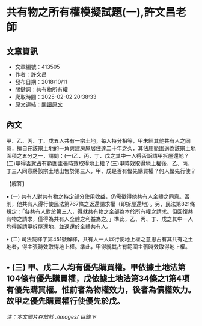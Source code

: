 # 共有物之所有權模擬試題(一),許文昌老師

## 文章資訊
- 文章編號：413505
- 作者：許文昌
- 發布日期：2018/10/11
- 關鍵詞：共有物所有權
- 爬取時間：2025-02-02 20:38:33
- 原文連結：[閱讀原文](https://real-estate.get.com.tw/Columns/detail.aspx?no=413505)

## 內文
甲、乙、丙、丁、戊五人共有一宗土地，每人持分相等，甲未經其他共有人之同意，擅自在該宗土地的一角興建房屋居住達二十年之久，其佔用範圍適為該宗土地面積之五分之一，請問：(一)乙、丙、丁、戊之其中一人得否訴請甲拆屋還地？(二)甲得否就占有範圍主張時效取得地上權？(三)甲時效取得地上權後，乙、丙、丁三人同意將該宗土地出售於第三人，甲、戊是否有優先購買權？何人優先行使？

【解答】

• (一) 共有人對共有物之特定部分使用收益，仍需徵得他共有人全體之同意。否則，他共有人得行使民法第767條之返還請求權（即拆屋還地）。另，民法第821條規定：「各共有人對於第三人，得就共有物之全部為本於所有權之請求。但回復共有物之請求，僅得為共有人全體之利益為之。」準此，乙、丙、丁、戊之其中一人均得訴請甲拆屋還地，並返還於全體共有人。

• (二) 司法院釋字第451號解釋，共有人一人以行使地上權之意思占有其共有之土地者，得主張時效取得地上權。準此，甲得就其占有範圍主張時效取得地上權。

• (三) 甲、戊二人均有優先購買權。甲依據土地法第104條有優先購買權，戊依據土地法第34條之1第4項有優先購買權。惟前者為物權效力，後者為債權效力。故甲之優先購買權行使優先於戊。
---
*注：本文圖片存放於 ./images/ 目錄下*
